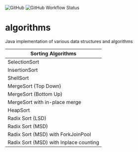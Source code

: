 ![GitHub](https://img.shields.io/github/license/h-shrishrimal/algorithms)
![GitHub Workflow Status](https://github.com/h-shrishrimal/algorithms/actions/workflows/maven.yml/badge.svg)

# algorithms
Java implementation of various data structures and algorithms

| Sorting Algorithms 	                   |
|----------------------------------------|
| SelectionSort 	                        |
| InsertionSort 	                        |
| ShellSort 	                            |
| MergeSort (Top Down) 	                 |
| MergeSort (Bottom Up)	                 |
| MergeSort with in-place merge	         |
| HeapSort	                              |
| Radix Sort (LSD) 	                     |
| Radix Sort (MSD)	                      |
| Radix Sort (MSD) with ForkJoinPool     |
| Radix Sort (MSD) with Inplace counting |


